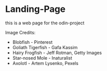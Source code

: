 # Landing-Page
this is a web page for the odin-project

Image Credits:
- Blobfish - Pinterest
- Goliath Tigerfish - Gafa Kassim
- Hairy Frogfish - Jeff Rotman, Getty Images
- Star-nosed Mole - Inaturalist
- Axolotl - Artem Lysenko, Pexels